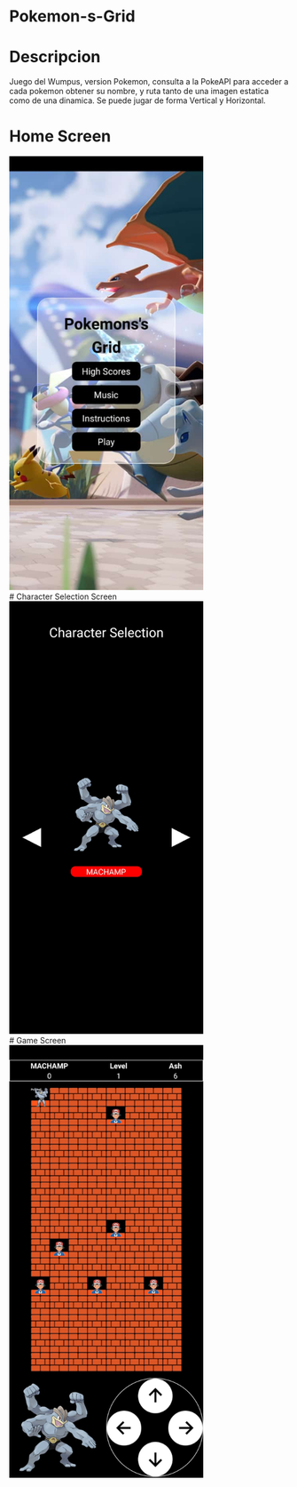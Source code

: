 # Pokemon-s-Grid
# Descripcion
Juego del Wumpus, version Pokemon, consulta a la PokeAPI para acceder a cada pokemon obtener su nombre, y ruta tanto de una imagen estatica como de una dinamica. Se puede jugar de forma Vertical y Horizontal.
# Home Screen
<div>
 <img src="https://github.com/CuencaOscar/Pokemon-s-Grid/blob/master/src/assets/HomeScreen.jpeg" width="350" title="hover text">
</div>
# Character Selection Screen
<div>
 <img src="https://github.com/CuencaOscar/Pokemon-s-Grid/blob/master/src/assets/CharacterSelectionScreen.jpeg" width="350" title="hover text">
</div>
# Game Screen
<div>
 <img src="https://github.com/CuencaOscar/Pokemon-s-Grid/blob/master/src/assets/GameScreen.jpeg" width="350" title="hover text">
</div>

